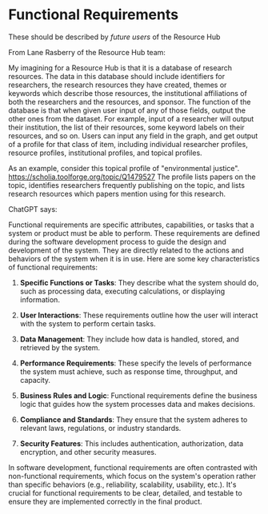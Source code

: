 # Functional Requirements

These should be described by *future users* of the Resource Hub


From Lane Rasberry of the Resource Hub team:

My imagining for a Resource Hub is that it is a database of research resources. The data in this database should include identifiers for researchers, the research resources they have created, themes or keywords which describe those resources, the institutional affiliations of both the researchers and the resources, and sponsor. The function of the database is that when given user input of any of those fields, output the other ones from the dataset. For example, input of a researcher will output their institution, the list of their resources, some keyword labels on their resources, and so on. Users can input any field in the graph, and get output of a profile for that class of item, including individual researcher profiles, resource profiles, institutional profiles, and topical profiles.

As an example, consider this topical profile of "environmental justice".
https://scholia.toolforge.org/topic/Q1479527
The profile lists papers on the topic, identifies researchers frequently publishing on the topic, and lists research resources which papers mention using for this research.





ChatGPT says:

Functional requirements are specific attributes, capabilities, or tasks that a system or product must be able to perform. These requirements are defined during the software development process to guide the design and development of the system. They are directly related to the actions and behaviors of the system when it is in use. Here are some key characteristics of functional requirements:

1. **Specific Functions or Tasks**: They describe what the system should do, such as processing data, executing calculations, or displaying information.

2. **User Interactions**: These requirements outline how the user will interact with the system to perform certain tasks.

3. **Data Management**: They include how data is handled, stored, and retrieved by the system.

4. **Performance Requirements**: These specify the levels of performance the system must achieve, such as response time, throughput, and capacity.

5. **Business Rules and Logic**: Functional requirements define the business logic that guides how the system processes data and makes decisions.

6. **Compliance and Standards**: They ensure that the system adheres to relevant laws, regulations, or industry standards.

7. **Security Features**: This includes authentication, authorization, data encryption, and other security measures.

In software development, functional requirements are often contrasted with non-functional requirements, which focus on the system's operation rather than specific behaviors (e.g., reliability, scalability, usability, etc.). It's crucial for functional requirements to be clear, detailed, and testable to ensure they are implemented correctly in the final product.
